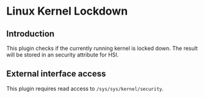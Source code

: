 Linux Kernel Lockdown
=====================

Introduction
------------

This plugin checks if the currently running kernel is locked down. The result
will be stored in an security attribute for HSI.

External interface access
-------------------------
This plugin requires read access to `/sys/sys/kernel/security`.
